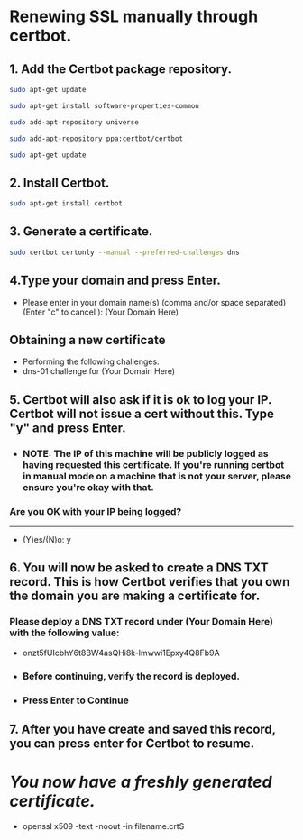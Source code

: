# Renewing SSL manually through certbot.

## 1. Add the Certbot package repository.
```bash
sudo apt-get update 

sudo apt-get install software-properties-common

sudo add-apt-repository universe

sudo add-apt-repository ppa:certbot/certbot 

sudo apt-get update 
```

## 2. Install Certbot.
```bash
sudo apt-get install certbot
```
## 3. Generate a certificate.
```bash
sudo certbot certonly --manual --preferred-challenges dns
```
## 4.Type your domain and press Enter.
* Please enter in your domain name(s) (comma and/or space separated) (Enter "c"
to cancel ): (Your Domain Here)
## Obtaining a new certificate
* Performing the following challenges.
* dns-01 challenge for (Your Domain Here)
## 5. Certbot will also ask if it is ok to log your IP. Certbot will not issue a cert without this. Type "y" and press Enter.

* ### NOTE: The IP of this machine will be publicly logged as having requested this certificate. If you're running certbot in manual mode on a machine that is not your server, please ensure you're okay with that.

### Are you OK with your IP being logged?
- - - - - - - - - - - - - - - - - - - - - - - - - - - - - - - - - - - - - - - -
* (Y)es/(N)o: y
## 6. You will now be asked to create a DNS TXT record. This is how Certbot verifies that you own the domain you are making a certificate for.
### Please deploy a DNS TXT record under (Your Domain Here) with the following value:

* onzt5fUIcbhY6t8BW4asQHi8k-Imwwi1Epxy4Q8Fb9A

* ### Before continuing, verify the record is deployed.

* ### Press Enter to Continue
## 7. After you have create and saved this record, you can press enter for Certbot to resume.
# *You now have a freshly generated certificate.*

* openssl x509 -text -noout -in filename.crtS